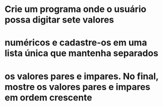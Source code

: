 # Crie um programa onde o usuário possa digitar sete valores
# numéricos e cadastre-os em uma lista única  que mantenha separados
# os valores pares e impares. No final, mostre os valores pares e impares em ordem crescente